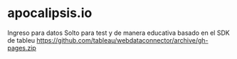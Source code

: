 # apocalipsis.io
Ingreso para datos
Solto para test y de manera educativa
basado en el SDK de tableu https://github.com/tableau/webdataconnector/archive/gh-pages.zip

